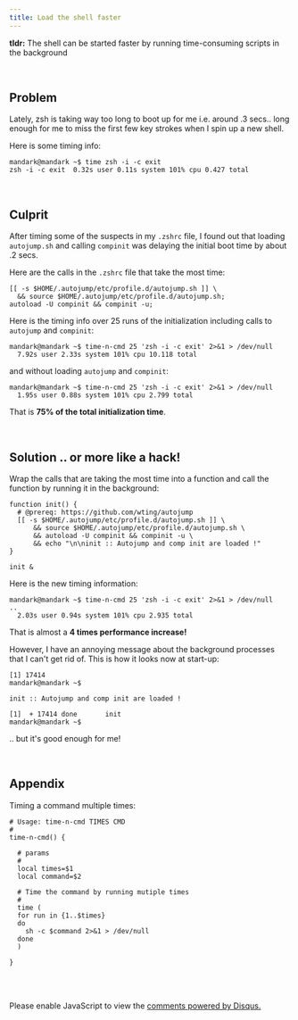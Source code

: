 ```yaml
---
title: Load the shell faster
---
```


**tldr:** The shell can be started faster by running time-consuming scripts in
the background

<br />

## Problem

Lately, zsh is taking way too long to boot up for me i.e. around .3 secs.. long
enough for me to miss the first few key strokes when I spin up a new shell.

Here is some timing info:

```
mandark@mandark ~$ time zsh -i -c exit
zsh -i -c exit  0.32s user 0.11s system 101% cpu 0.427 total
```

<br />

## Culprit

After timing some of the suspects in my `.zshrc` file, I found out that loading
`autojump.sh` and calling `compinit` was delaying the initial boot time by about
.2 secs.


Here are the calls in the `.zshrc` file that take the most time:

```
[[ -s $HOME/.autojump/etc/profile.d/autojump.sh ]] \
  && source $HOME/.autojump/etc/profile.d/autojump.sh;
autoload -U compinit && compinit -u;
```

Here is the timing info over 25 runs of the initialization including calls to
`autojump` and `compinit`:

```
mandark@mandark ~$ time-n-cmd 25 'zsh -i -c exit' 2>&1 > /dev/null
  7.92s user 2.33s system 101% cpu 10.118 total
```

and without loading `autojump` and `compinit`:

```
mandark@mandark ~$ time-n-cmd 25 'zsh -i -c exit' 2>&1 > /dev/null
  1.95s user 0.88s system 101% cpu 2.799 total
```

That is **75% of the total initialization time**.

<br />

## Solution .. or more like a hack!

Wrap the calls that are taking the most time into a function and call the
function by running it in the background:

```
function init() {
  # @prereq: https://github.com/wting/autojump
  [[ -s $HOME/.autojump/etc/profile.d/autojump.sh ]] \
	  && source $HOME/.autojump/etc/profile.d/autojump.sh \
	  && autoload -U compinit && compinit -u \
	  && echo "\n\ninit :: Autojump and comp init are loaded !"
}

init &
```

Here is the new timing information:

```
mandark@mandark ~$ time-n-cmd 25 'zsh -i -c exit' 2>&1 > /dev/null
..
  2.03s user 0.94s system 101% cpu 2.935 total
```

That is almost a **4 times performance increase!**

However, I have an annoying message about the background processes that I can't
get rid of. This is how it looks now at start-up:

```
[1] 17414
mandark@mandark ~$                                                                                                 

init :: Autojump and comp init are loaded !

[1]  + 17414 done       init
mandark@mandark ~$ 
```

.. but it's good enough for me!

<br />

## Appendix

Timing a command multiple times:

```
# Usage: time-n-cmd TIMES CMD
#
time-n-cmd() {

  # params
  #
  local times=$1
  local command=$2

  # Time the command by running mutiple times
  #
  time (
  for run in {1..$times}
  do
    sh -c $command 2>&1 > /dev/null
  done
  )

}
```

<br />
<br />
<div id="disqus_thread"></div>
<script>
    /**
     *  RECOMMENDED CONFIGURATION VARIABLES: EDIT AND UNCOMMENT THE SECTION BELOW TO INSERT DYNAMIC VALUES FROM YOUR PLATFORM OR CMS.
     *  LEARN WHY DEFINING THESE VARIABLES IS IMPORTANT: https://disqus.com/admin/universalcode/#configuration-variables
     */
    /*
    var disqus_config = function () {
        this.page.url = PAGE_URL;  // Replace PAGE_URL with your page's canonical URL variable
        this.page.identifier = PAGE_IDENTIFIER; // Replace PAGE_IDENTIFIER with your page's unique identifier variable
    };
    */
    (function() {  // DON'T EDIT BELOW THIS LINE
        var d = document, s = d.createElement('script');
        
        s.src = '//ahmadnazir.disqus.com/embed.js';
        
        s.setAttribute('data-timestamp', +new Date());
        (d.head || d.body).appendChild(s);
    })();
</script>

<noscript>Please enable JavaScript to view the <a href="https://disqus.com/?ref_noscript" rel="nofollow">comments powered by Disqus.</a></noscript>
